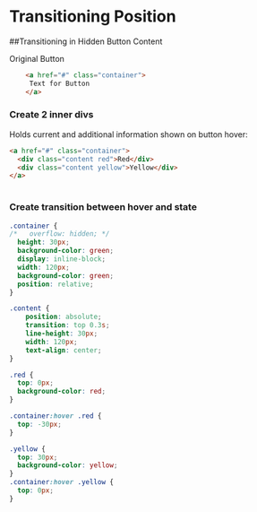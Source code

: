 # Transitioning Position


##Transitioning in Hidden Button Content

Original Button

```html
    <a href="#" class="container">
     Text for Button
    </a>
```

### Create 2 inner divs

Holds current and additional information shown on button hover:

```html
<a href="#" class="container">
  <div class="content red">Red</div>
  <div class="content yellow">Yellow</div>
</a>
    
```

### Create transition between hover and state

```css
.container {
/*   overflow: hidden; */
  height: 30px;
  background-color: green;
  display: inline-block;
  width: 120px;
  background-color: green;
  position: relative;
}

.content {
    position: absolute;
    transition: top 0.3s;
    line-height: 30px;
    width: 120px;
    text-align: center;
}

.red {
  top: 0px;
  background-color: red;
}

.container:hover .red {
  top: -30px;
}

.yellow {
  top: 30px;
  background-color: yellow;
}
.container:hover .yellow {
  top: 0px;
}
```
[](codepen://Kaatje/GoMXwd)





